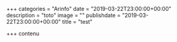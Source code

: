+++
categories = "Arinfo"
date = "2019-03-22T23:00:00+00:00"
description = "toto"
image = ""
publishdate = "2019-03-22T23:00:00+00:00"
title = "test"

+++
contenu